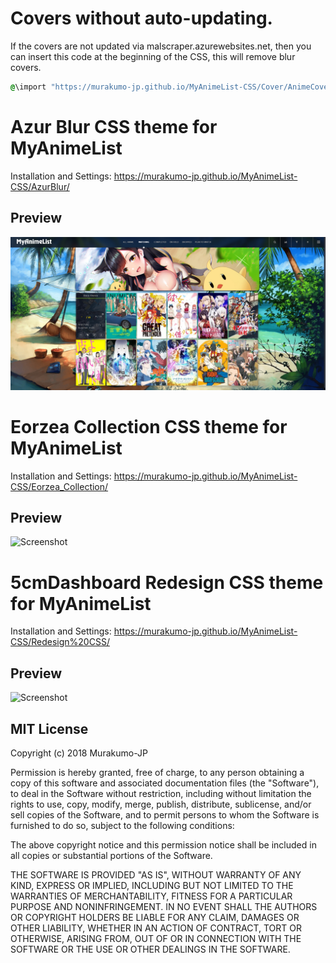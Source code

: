 # Covers without auto-updating.

If the covers are not updated via malscraper.azurewebsites.net, then you can insert this code at the beginning of the CSS, this will remove blur covers.

```css
@\import "https://murakumo-jp.github.io/MyAnimeList-CSS/Cover/AnimeCover.css";
```

# Azur Blur CSS theme for MyAnimeList

Installation and Settings: https://murakumo-jp.github.io/MyAnimeList-CSS/AzurBlur/

## Preview

![Screenshot](AzurBlur/AzurBlur.jpg?raw=true)

# Eorzea Collection CSS theme for MyAnimeList

Installation and Settings: https://murakumo-jp.github.io/MyAnimeList-CSS/Eorzea_Collection/

## Preview

![Screenshot](Eorzea_Collection/preview/Snapshot.png?raw=true)

# 5cmDashboard Redesign CSS theme for MyAnimeList

Installation and Settings: https://murakumo-jp.github.io/MyAnimeList-CSS/Redesign%20CSS/

## Preview

![Screenshot](Redesign%20CSS/5cmDashboard/5cmDashboard_Redesign_Snapshot.jpg?raw=true)

## MIT License

Copyright (c) 2018 Murakumo-JP

Permission is hereby granted, free of charge, to any person obtaining a copy
of this software and associated documentation files (the "Software"), to deal
in the Software without restriction, including without limitation the rights
to use, copy, modify, merge, publish, distribute, sublicense, and/or sell
copies of the Software, and to permit persons to whom the Software is
furnished to do so, subject to the following conditions:

The above copyright notice and this permission notice shall be included in all
copies or substantial portions of the Software.

THE SOFTWARE IS PROVIDED "AS IS", WITHOUT WARRANTY OF ANY KIND, EXPRESS OR
IMPLIED, INCLUDING BUT NOT LIMITED TO THE WARRANTIES OF MERCHANTABILITY,
FITNESS FOR A PARTICULAR PURPOSE AND NONINFRINGEMENT. IN NO EVENT SHALL THE
AUTHORS OR COPYRIGHT HOLDERS BE LIABLE FOR ANY CLAIM, DAMAGES OR OTHER
LIABILITY, WHETHER IN AN ACTION OF CONTRACT, TORT OR OTHERWISE, ARISING FROM,
OUT OF OR IN CONNECTION WITH THE SOFTWARE OR THE USE OR OTHER DEALINGS IN THE
SOFTWARE.
